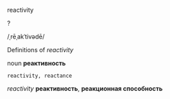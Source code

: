 reactivity

?

/ˌrēˌakˈtivədē/

Definitions of _reactivity_

noun
**реактивность**

    reactivity, reactance

_reactivity_
**реактивность**, **реакционная способность**